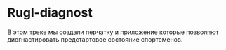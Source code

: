 # Rugl-diagnost
В этом треке мы создали перчатку и приложение которые позволяют диогнастировать предстартовое состояние спортсменов.
